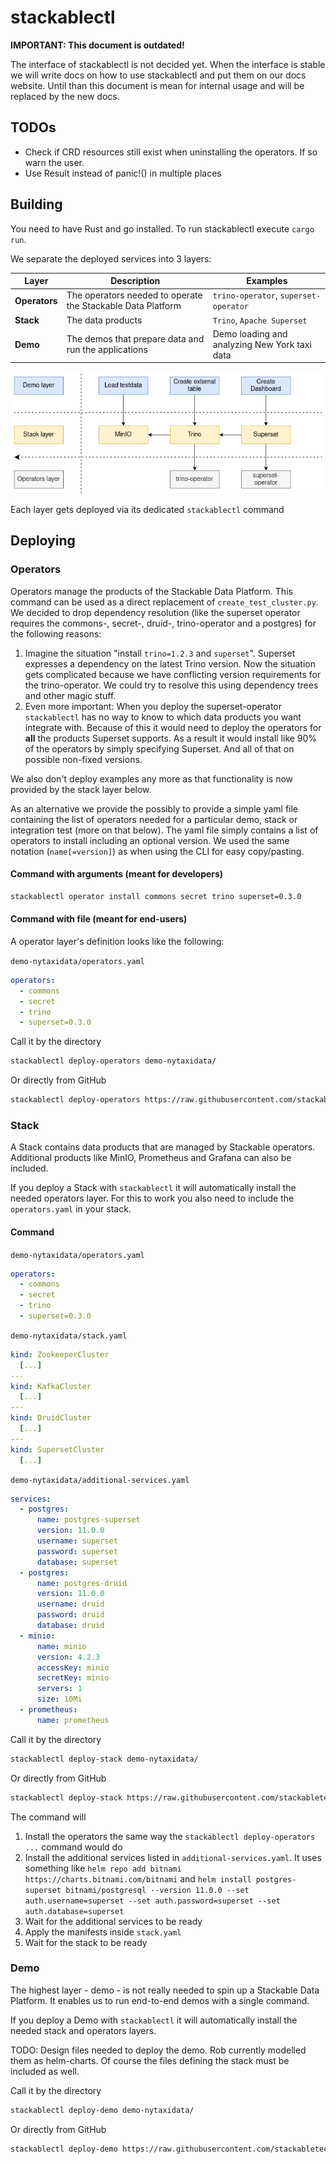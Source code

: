 # stackablectl

**IMPORTANT: This document is outdated!**

The interface of stackablectl is not decided yet.
When the interface is stable we will write docs on how to use stackablectl and put them on our docs website.
Until than this document is mean for internal usage and will be replaced by the new docs.

## TODOs
* Check if CRD resources still exist when uninstalling the operators. If so warn the user.
* Use Result instead of panic!() in multiple places

## Building
You need to have Rust and go installed.
To run stackablectl execute `cargo run`.

We separate the deployed services into 3 layers:

| Layer         | Description                                                 | Examples                                      |
|---------------|-------------------------------------------------------------|-----------------------------------------------|
| **Operators** | The operators needed to operate the Stackable Data Platform | `trino-operator`, `superset-operator`         |
| **Stack**     | The data products                                           | `Trino`, `Apache Superset`                    |
| **Demo**      | The demos that prepare data and run the applications        | Demo loading and analyzing New York taxi data |

![](docs/images/layers.png)

Each layer gets deployed via its dedicated `stackablectl` command

## Deploying
### Operators
Operators manage the products of the Stackable Data Platform.
This command can be used as a direct replacement of `create_test_cluster.py`.
We decided to drop dependency resolution (like the superset operator requires the commons-, secret-, druid-, trino-operator and a postgres) for the following reasons:
1. Imagine the situation "install `trino=1.2.3` and `superset`". Superset expresses a dependency on the latest Trino version.
Now the situation gets complicated because we have conflicting version requirements for the trino-operator.
We could try to resolve this using dependency trees and other magic stuff.
2. Even more important: When you deploy the superset-operator `stackablectl` has no way to know to which data products you want integrate with.
Because of this it would need to deploy the operators for **all** the products Superset supports.
As a result it would install like 90% of the operators by simply specifying Superset.
And all of that on possible non-fixed versions.

We also don't deploy examples any more as that functionality is now provided by the stack layer below.

As an alternative we provide the possibly to provide a simple yaml file containing the list of operators needed for a particular demo, stack or integration test (more on that below).
The yaml file simply contains a list of operators to install including an optional version.
We used the same notation (`name[=version]`) as when using the CLI for easy copy/pasting.

#### Command with arguments (meant for developers)
```bash
stackablectl operator install commons secret trino superset=0.3.0
```

#### Command with file (meant for end-users)
A operator layer's definition looks like the following:

`demo-nytaxidata/operators.yaml`
```yaml
operators:
  - commons
  - secret
  - trino
  - superset=0.3.0
```
Call it by the directory
```bash
stackablectl deploy-operators demo-nytaxidata/
```
Or directly from GitHub
```bash
stackablectl deploy-operators https://raw.githubusercontent.com/stackabletech/demos/main/demo-nytaxidata/
```

### Stack
A Stack contains data products that are managed by Stackable operators. Additional products like MinIO, Prometheus and Grafana can also be included.

If you deploy a Stack with `stackablectl` it will automatically install the needed operators layer.
For this to work you also need to include the `operators.yaml` in your stack.

#### Command
`demo-nytaxidata/operators.yaml`
```yaml
operators:
  - commons
  - secret
  - trino
  - superset=0.3.0
```

`demo-nytaxidata/stack.yaml`
```yaml
kind: ZookeeperCluster
  [...]
---
kind: KafkaCluster
  [...]
---
kind: DruidCluster
  [...]
---
kind: SupersetCluster
  [...]
```

`demo-nytaxidata/additional-services.yaml`
```yaml
services:
  - postgres:
      name: postgres-superset
      version: 11.0.0
      username: superset
      password: superset
      database: superset
  - postgres:
      name: postgres-druid
      version: 11.0.0
      username: druid
      password: druid
      database: druid
  - minio:
      name: minio
      version: 4.2.3
      accessKey: minio
      secretKey: minio
      servers: 1
      size: 10Mi
  - prometheus:
      name: prometheus
```

Call it by the directory
```bash
stackablectl deploy-stack demo-nytaxidata/
```
Or directly from GitHub
```bash
stackablectl deploy-stack https://raw.githubusercontent.com/stackabletech/demos/main/demo-nytaxidata/
```

The command will
1. Install the operators the same way the `stackablectl deploy-operators ...` command would do
2. Install the additional services listed in `additional-services.yaml`. It uses something like
`helm repo add bitnami https://charts.bitnami.com/bitnami` and
`helm install postgres-superset bitnami/postgresql --version 11.0.0 --set auth.username=superset --set auth.password=superset --set auth.database=superset`
4. Wait for the additional services to be ready
5. Apply the manifests inside `stack.yaml`
6. Wait for the stack to be ready

### Demo
The highest layer - demo - is not really needed to spin up a Stackable Data Platform.
It enables us to run end-to-end demos with a single command.

If you deploy a Demo with `stackablectl` it will automatically install the needed stack and operators layers. 

TODO: Design files needed to deploy the demo.
Rob currently modelled them as helm-charts.
Of course the files defining the stack must be included as well.

Call it by the directory
```bash
stackablectl deploy-demo demo-nytaxidata/
```
Or directly from GitHub
```bash
stackablectl deploy-demo https://raw.githubusercontent.com/stackabletech/demos/main/demo-nytaxidata/
```
